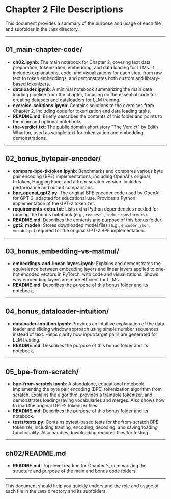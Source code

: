 # Chapter 2 File Descriptions

This document provides a summary of the purpose and usage of each file and subfolder in the `ch02` directory.

---

## 01_main-chapter-code/

- **ch02.ipynb**: The main notebook for Chapter 2, covering text data preparation, tokenization, embedding, and data loading for LLMs. It includes explanations, code, and visualizations for each step, from raw text to token embeddings, and demonstrates both custom and library-based tokenizers.
- **dataloader.ipynb**: A minimal notebook summarizing the main data loading pipeline from the chapter, focusing on the essential code for creating datasets and dataloaders for LLM training.
- **exercise-solutions.ipynb**: Contains solutions to the exercises from Chapter 2, including code for tokenization and data loading tasks.
- **README.md**: Briefly describes the contents of this folder and points to the main and optional notebooks.
- **the-verdict.txt**: The public domain short story "The Verdict" by Edith Wharton, used as sample text for tokenization and embedding demonstrations.

---

## 02_bonus_bytepair-encoder/

- **compare-bpe-tiktoken.ipynb**: Benchmarks and compares various byte pair encoding (BPE) implementations, including OpenAI's original, tiktoken, Hugging Face, and a from-scratch version. Includes performance and output comparisons.
- **bpe_openai_gpt2.py**: The original BPE encoder code used by OpenAI for GPT-2, adapted for educational use. Provides a Python implementation of the GPT-2 tokenizer.
- **requirements-extra.txt**: Lists extra Python dependencies needed for running the bonus notebook (e.g., `requests`, `tqdm`, `transformers`).
- **README.md**: Describes the contents and purpose of this bonus folder.
- **gpt2_model/**: Stores downloaded model files (e.g., `encoder.json`, `vocab.bpe`) required for the original GPT-2 BPE implementation.

---

## 03_bonus_embedding-vs-matmul/

- **embeddings-and-linear-layers.ipynb**: Explains and demonstrates the equivalence between embedding layers and linear layers applied to one-hot encoded vectors in PyTorch, with code and visualizations. Shows why embedding layers are more efficient for LLMs.
- **README.md**: Describes the purpose of this bonus folder and its notebook.

---

## 04_bonus_dataloader-intuition/

- **dataloader-intuition.ipynb**: Provides an intuitive explanation of the data loader and sliding window approach using simple number sequences instead of text. Helps clarify how input/target pairs are generated for LLM training.
- **README.md**: Describes the purpose of this bonus folder and its notebook.

---

## 05_bpe-from-scratch/

- **bpe-from-scratch.ipynb**: A standalone, educational notebook implementing the byte pair encoding (BPE) tokenization algorithm from scratch. Explains the algorithm, provides a trainable tokenizer, and demonstrates loading/saving vocabularies and merges. Also shows how to load the original GPT-2 tokenizer files.
- **README.md**: Describes the purpose of this bonus folder and its notebook.
- **tests/tests.py**: Contains pytest-based tests for the from-scratch BPE tokenizer, including training, encoding, decoding, and saving/loading functionality. Also handles downloading required files for testing.

---

## ch02/README.md

- **README.md**: Top-level readme for Chapter 2, summarizing the structure and purpose of the main and bonus code folders.

---

This document should help you quickly understand the role and usage of each file in the `ch02` directory and its subfolders. 